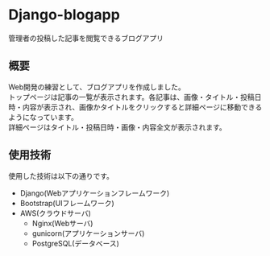 # Django-blogapp

管理者の投稿した記事を閲覧できるブログアプリ

## 概要
Web開発の練習として、ブログアプリを作成しました。  
トップページは記事の一覧が表示されます。各記事は、画像・タイトル・投稿日時・内容が表示され、画像かタイトルをクリックすると詳細ページに移動できるようになっています。  
詳細ページはタイトル・投稿日時・画像・内容全文が表示されます。  


## 使用技術
使用した技術は以下の通りです。
- Django(Webアプリケーションフレームワーク)
- Bootstrap(UIフレームワーク)
- AWS(クラウドサーバ)
  - Nginx(Webサーバ)
  - gunicorn(アプリケーションサーバ)
  - PostgreSQL(データベース)
